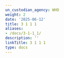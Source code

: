 ```yaml
---
un_custodian_agency: WHO
weight: 2
date: '2025-06-12'
title: 3 1 1 1
aliases:
- /docs/3-1-1_1/
description: ''
linkTitle: 3 1 1 1
type: docs
---
```


